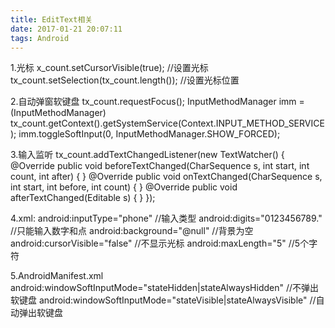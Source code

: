 ```yaml
---
title: EditText相关
date: 2017-01-21 20:07:11
tags: Android
---
```

1.光标
x_count.setCursorVisible(true); //设置光标
tx_count.setSelection(tx_count.length()); //设置光标位置

2.自动弹窗软键盘
tx_count.requestFocus();
InputMethodManager imm = (InputMethodManager) tx_count.getContext().getSystemService(Context.INPUT_METHOD_SERVICE);
imm.toggleSoftInput(0, InputMethodManager.SHOW_FORCED);

3.输入监听
tx_count.addTextChangedListener(new TextWatcher() {
    @Override
    public void beforeTextChanged(CharSequence s, int start, int count, int after) {
    }
    @Override
    public void onTextChanged(CharSequence s, int start, int before, int count) {
    }
    @Override
    public void afterTextChanged(Editable s) {
    }
});

4.xml:
android:inputType="phone" //输入类型
android:digits="0123456789." //只能输入数字和点
android:background="@null" //背景为空
android:cursorVisible="false" //不显示光标
android:maxLength="5" //5个字符

5.AndroidManifest.xml
android:windowSoftInputMode="stateHidden|stateAlwaysHidden"  //不弹出软键盘
android:windowSoftInputMode="stateVisible|stateAlwaysVisible"  //自动弹出软键盘
